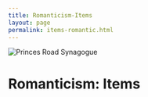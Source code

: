 ```yaml
---
title: Romanticism-Items
layout: page
permalink: items-romantic.html
---
```


<style>
img {
     max-width: 100%;
     height: auto;
}
</style>
<div class=img>
<img src="objects/princes-road.jpg"
     alt="Princes Road Synagogue"
     style="float: left; margin-right: 10px; padding-bottom:20px;" />  
</div>
&nbsp;

# Romanticism: Items